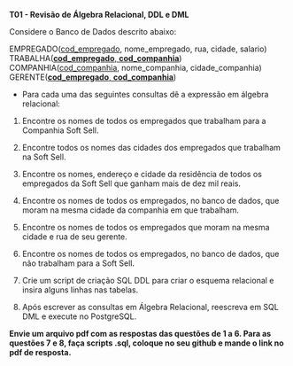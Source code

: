 **T01 - Revisão de Álgebra Relacional, DDL e DML** </br>

Considere o Banco de Dados descrito abaixo:

EMPREGADO(<ins>cod_empregado</ins>, nome_empregado, rua, cidade, salario) </br>
TRABALHA(<ins>**cod_empregado**, **cod_companhia**</ins>) </br>
COMPANHIA(<ins>cod_companhia</ins>, nome_companhia, cidade_companhia) </br>
GERENTE(<ins>**cod_empregado**, **cod_companhia**</ins>)
 
- Para cada uma das seguintes consultas dê a expressão em álgebra relacional:

1) Encontre os nomes de todos os empregados que trabalham para a Companhia Soft Sell.

2) Encontre todos os nomes das cidades dos empregados que trabalham na Soft Sell.

3) Encontre os nomes, endereço e cidade da residência de todos os empregados da Soft Sell que ganham mais de dez  mil reais.

4) Encontre os nomes de todos os empregados, no banco de dados, que moram na mesma cidade da companhia em que trabalham.
	
5) Encontre os nomes de todos os empregados que moram na mesma cidade e rua de seu gerente.
 
6) Encontre os nomes de todos os empregados, no banco de dados, que não trabalham para a Soft Sell.
 
7) Crie um script de criação SQL DDL para criar o esquema relacional e insira alguns linhas nas tabelas.

8) Após escrever as consultas em Álgebra Relacional, reescreva em SQL DML e execute no PostgreSQL.

**Envie um arquivo pdf com as respostas das questões de 1 a 6. Para as questões 7 e 8, faça scripts .sql, coloque no seu github e mande o link no pdf de resposta.**

